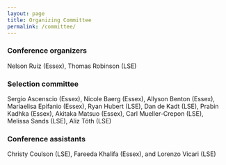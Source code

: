 ```yaml
---
layout: page
title: Organizing Committee
permalink: /committee/
---
```


### Conference organizers

Nelson Ruiz (Essex), Thomas Robinson (LSE)

### Selection committee

Sergio Ascenscio (Essex), Nicole Baerg (Essex), Allyson Benton (Essex),  Mariaelisa Epifanio (Essex), Ryan Hubert (LSE), Dan de Kadt (LSE), Prabin Kadhka (Essex), Akitaka Matsuo (Essex), Carl Mueller-Crepon (LSE), Melissa Sands (LSE), Aliz Tóth (LSE)

### Conference assistants

Christy Coulson (LSE), Fareeda Khalifa (Essex), and Lorenzo Vicari (LSE)

